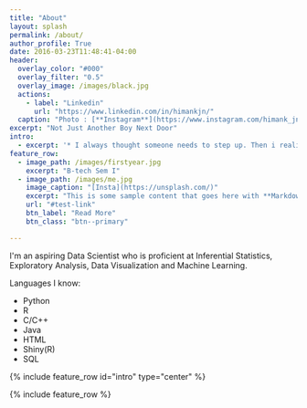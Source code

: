 ```yaml
---
title: "About"
layout: splash
permalink: /about/
author_profile: True
date: 2016-03-23T11:48:41-04:00
header:
  overlay_color: "#000"
  overlay_filter: "0.5"
  overlay_image: /images/black.jpg
  actions:
    - label: "Linkedin"
      url: "https://www.linkedin.com/in/himankjn/"
  caption: "Photo : [**Instagram**](https://www.instagram.com/himank_jn)"
excerpt: "Not Just Another Boy Next Door"
intro:
  - excerpt: '* I always thought someone needs to step up. Then i realised, I am Someone!'
feature_row:
  - image_path: /images/firstyear.jpg
    excerpt: "B-tech Sem I"
  - image_path: /images/me.jpg
    image_caption: "[Insta](https://unsplash.com/)"
    excerpt: "This is some sample content that goes here with **Markdown** formatting."
    url: "#test-link"
    btn_label: "Read More"
    btn_class: "btn--primary"

---
```


I'm an aspiring Data Scientist who is proficient at Inferential Statistics, Exploratory Analysis, Data Visualization and Machine Learning.

Languages I know:
* Python
* R
* C/C++
* Java
* HTML
* Shiny(R)
* SQL

{% include feature_row id="intro" type="center" %}

{% include feature_row %}

